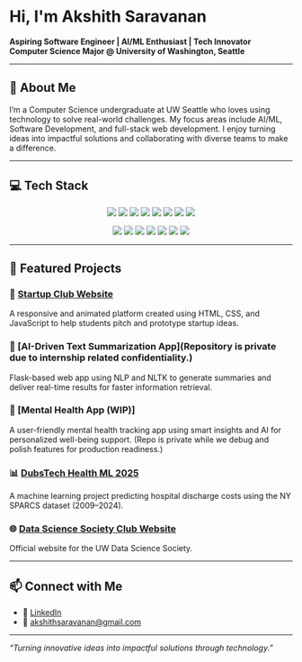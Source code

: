 # Hi, I'm Akshith Saravanan 

**Aspiring Software Engineer | AI/ML Enthusiast | Tech Innovator**  
**Computer Science Major @ University of Washington, Seattle**

---

## 📌 About Me

I’m a Computer Science undergraduate at UW Seattle who loves using technology to solve real-world challenges. My focus areas include AI/ML, Software Development, and full-stack web development. I enjoy turning ideas into impactful solutions and collaborating with diverse teams to make a difference.

---

## 💻 Tech Stack

<p align="center">
  <img src="https://img.shields.io/badge/Java-007396?style=for-the-badge&logo=openjdk&logoColor=white"/>
  <img src="https://img.shields.io/badge/Python-3776AB?style=for-the-badge&logo=python&logoColor=white"/>
  <img src="https://img.shields.io/badge/C-00599C?style=for-the-badge&logo=c&logoColor=white"/>
  <img src="https://img.shields.io/badge/HTML5-E34F26?style=for-the-badge&logo=html5&logoColor=white"/>
  <img src="https://img.shields.io/badge/CSS3-1572B6?style=for-the-badge&logo=css3&logoColor=white"/>
  <img src="https://img.shields.io/badge/JavaScript-F7DF1E?style=for-the-badge&logo=javascript&logoColor=black"/>
  <img src="https://img.shields.io/badge/React-20232A?style=for-the-badge&logo=react&logoColor=61DAFB"/>
  <img src="https://img.shields.io/badge/Flask-000000?style=for-the-badge&logo=flask&logoColor=white"/>
</p>

<p align="center">
  <img src="https://img.shields.io/badge/Pandas-150458?style=for-the-badge&logo=pandas&logoColor=white"/>
  <img src="https://img.shields.io/badge/NumPy-013243?style=for-the-badge&logo=numpy&logoColor=white"/>
  <img src="https://img.shields.io/badge/NLTK-85B946?style=for-the-badge"/>
  <img src="https://img.shields.io/badge/CatBoost-FF9900?style=for-the-badge"/>
  <img src="https://img.shields.io/badge/SQL-4479A1?style=for-the-badge&logo=postgresql&logoColor=white"/>
  <img src="https://img.shields.io/badge/Git-F05032?style=for-the-badge&logo=git&logoColor=white"/>
  <img src="https://img.shields.io/badge/JUnit-25A162?style=for-the-badge&logo=junit5&logoColor=white"/>
</p>

---

## 🚀 Featured Projects

### 🔗 [Startup Club Website](https://github.com/startupclubuw/startup-club)
A responsive and animated platform created using HTML, CSS, and JavaScript to help students pitch and prototype startup ideas.

### 🤖 [AI-Driven Text Summarization App](Repository is private due to internship related confidentiality.)
Flask-based web app using NLP and NLTK to generate summaries and deliver real-time results for faster information retrieval.

### 🧠 [Mental Health App (WIP)]
A user-friendly mental health tracking app using smart insights and AI for personalized well-being support. (Repo is private while we debug and polish features for production readiness.)

### 📊 [DubsTech Health ML 2025](https://github.com/akshithsaravanan/DubsTech-Health-ML-2025)
A machine learning project predicting hospital discharge costs using the NY SPARCS dataset (2009–2024).

### 🌐 [Data Science Society Club Website](https://github.com/Data-Science-Society-at-UW/club-website)
Official website for the UW Data Science Society.

---

## 📫 Connect with Me

- 🔗 [LinkedIn](https://www.linkedin.com/in/akshithsaravanan/)
- 📧 akshithsaravanan@gmail.com

---

*“Turning innovative ideas into impactful solutions through technology.”*
